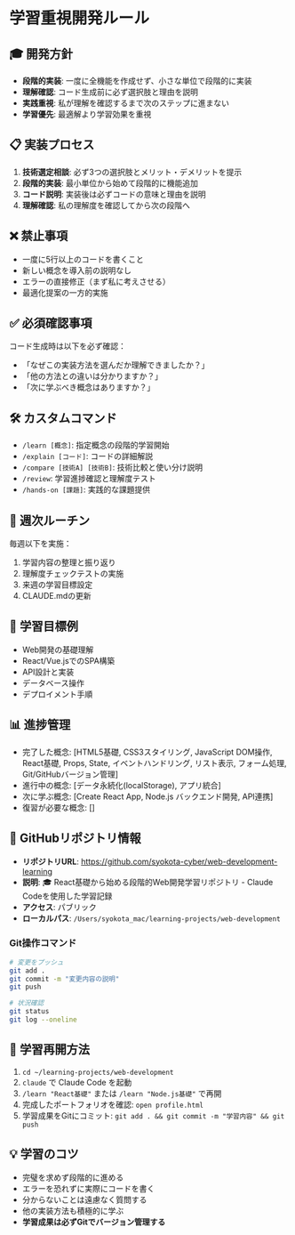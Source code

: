 # 学習重視開発ルール

## 🎓 開発方針
- **段階的実装**: 一度に全機能を作成せず、小さな単位で段階的に実装
- **理解確認**: コード生成前に必ず選択肢と理由を説明
- **実践重視**: 私が理解を確認するまで次のステップに進まない
- **学習優先**: 最適解より学習効果を重視

## 📋 実装プロセス
1. **技術選定相談**: 必ず3つの選択肢とメリット・デメリットを提示
2. **段階的実装**: 最小単位から始めて段階的に機能追加
3. **コード説明**: 実装後は必ずコードの意味と理由を説明
4. **理解確認**: 私の理解度を確認してから次の段階へ

## ❌ 禁止事項
- 一度に5行以上のコードを書くこと
- 新しい概念を導入前の説明なし
- エラーの直接修正（まず私に考えさせる）
- 最適化提案の一方的実施

## ✅ 必須確認事項
コード生成時は以下を必ず確認：
- 「なぜこの実装方法を選んだか理解できましたか？」
- 「他の方法との違いは分かりますか？」
- 「次に学ぶべき概念はありますか？」

## 🛠️ カスタムコマンド
- `/learn [概念]`: 指定概念の段階的学習開始
- `/explain [コード]`: コードの詳細解説
- `/compare [技術A] [技術B]`: 技術比較と使い分け説明
- `/review`: 学習進捗確認と理解度テスト
- `/hands-on [課題]`: 実践的な課題提供

## 📅 週次ルーチン
毎週以下を実施：
1. 学習内容の整理と振り返り
2. 理解度チェックテストの実施
3. 来週の学習目標設定
4. CLAUDE.mdの更新

## 🎯 学習目標例
- Web開発の基礎理解
- React/Vue.jsでのSPA構築
- API設計と実装
- データベース操作
- デプロイメント手順

## 📊 進捗管理
- 完了した概念: [HTML5基礎, CSS3スタイリング, JavaScript DOM操作, React基礎, Props, State, イベントハンドリング, リスト表示, フォーム処理, Git/GitHubバージョン管理]
- 進行中の概念: [データ永続化(localStorage), アプリ統合]
- 次に学ぶ概念: [Create React App, Node.js バックエンド開発, API連携]
- 復習が必要な概念: []

## 🔗 GitHubリポジトリ情報
- **リポジトリURL**: https://github.com/syokota-cyber/web-development-learning
- **説明**: 🎓 React基礎から始める段階的Web開発学習リポジトリ - Claude Codeを使用した学習記録
- **アクセス**: パブリック
- **ローカルパス**: `/Users/syokota_mac/learning-projects/web-development`

### Git操作コマンド
```bash
# 変更をプッシュ
git add .
git commit -m "変更内容の説明"
git push

# 状況確認
git status
git log --oneline
```

## 🔄 学習再開方法
1. `cd ~/learning-projects/web-development`
2. `claude` で Claude Code を起動
3. `/learn "React基礎"` または `/learn "Node.js基礎"` で再開
4. 完成したポートフォリオを確認: `open profile.html`
5. 学習成果をGitにコミット: `git add . && git commit -m "学習内容" && git push`

## 💡 学習のコツ
- 完璧を求めず段階的に進める
- エラーを恐れずに実際にコードを書く
- 分からないことは遠慮なく質問する
- 他の実装方法も積極的に学ぶ
- **学習成果は必ずGitでバージョン管理する**
